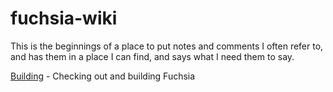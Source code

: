 # fuchsia-wiki

This is the beginnings of a place to put notes and comments I
often refer to, and has them in a place I can find, and says
what I need them to say.

[Building](build.md) - Checking out and building Fuchsia
